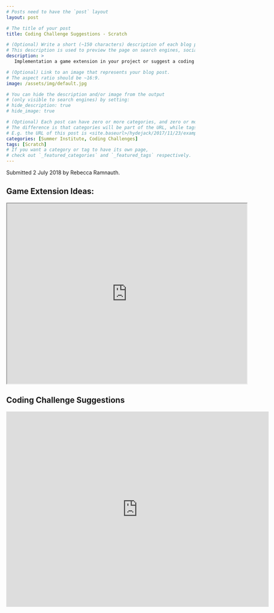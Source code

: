 ```yaml
---
# Posts need to have the `post` layout
layout: post

# The title of your post
title: Coding Challenge Suggestions - Scratch

# (Optional) Write a short (~150 characters) description of each blog post.
# This description is used to preview the page on search engines, social media, etc.
description: >
   Implementation a game extension in your project or suggest a coding challenge.

# (Optional) Link to an image that represents your blog post.
# The aspect ratio should be ~16:9.
image: /assets/img/default.jpg

# You can hide the description and/or image from the output
# (only visible to search engines) by setting:
# hide_description: true
# hide_image: true

# (Optional) Each post can have zero or more categories, and zero or more tags.
# The difference is that categories will be part of the URL, while tags will not.
# E.g. the URL of this post is <site.baseurl>/hydejack/2017/11/23/example-content/
categories: [Summer Institute, Coding Challenges]
tags: [Scratch]
# If you want a category or tag to have its own page,
# check out `_featured_categories` and `_featured_tags` respectively.
---
```

Submitted 2 July 2018 by Rebecca Ramnauth.

## Game Extension Ideas:

<iframe src="https://drive.google.com/file/d/10Y4Pa5GKJiwM1Y6npVHLi6DCuh7KFUoe/preview" width="640" height="480"></iframe>

## Coding Challenge Suggestions

<iframe src="https://docs.google.com/forms/d/e/1FAIpQLSf_Ro2HeEPaI52LeYHxxTJ_G13S76rnfYGnK6HnNMfpMNhvhg/viewform?embedded=true" width="700" height="520" frameborder="0" marginheight="0" marginwidth="0">Loading...</iframe>
